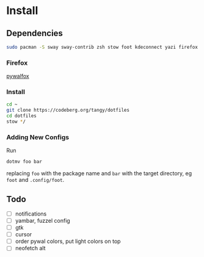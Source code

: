 # Install

## Dependencies
```bash
sudo pacman -S sway sway-contrib zsh stow foot kdeconnect yazi firefox freecad btop neofetch gammastep ttf-iosevka-nerd
```
### Firefox
[pywalfox](https://addons.mozilla.org/en-US/firefox/addon/pywalfox/)

### Install
```bash
cd ~
git clone https://codeberg.org/tangy/dotfiles
cd dotfiles
stow */
```

### Adding New Configs
Run
```bash
dotmv foo bar
```
replacing `foo` with the package name and `bar` with the target directory, eg `foot` and `.config/foot`.
## Todo
- [ ] notifications
- [ ] yambar, fuzzel config
- [ ] gtk
- [ ] cursor
- [ ] order pywal colors, put light colors on top
- [ ] neofetch alt
